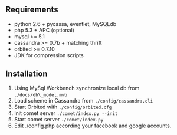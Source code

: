 Requirements
------------

* python 2.6 + pycassa, eventlet, MySQLdb
* php 5.3 + APC (optional)
* mysql >= 5.1
* cassandra >= 0.7b + matching thrift
* orbited >= 0.7.10
* JDK for compression scripts

Installation
------------

1. Using MySql Workbench synchronize local db from `./docs/db\_model.mwb`  
2. Load scheme in Cassandra from `./config/cassandra.cli`  
3. Start Orbited with `./config/orbited.cfg`  
4. Init comet server `./comet/index.py --init`  
5. Start comet server `./comet/index.py`  
6. Edit ./config.php according your facebook and google accounts.  


